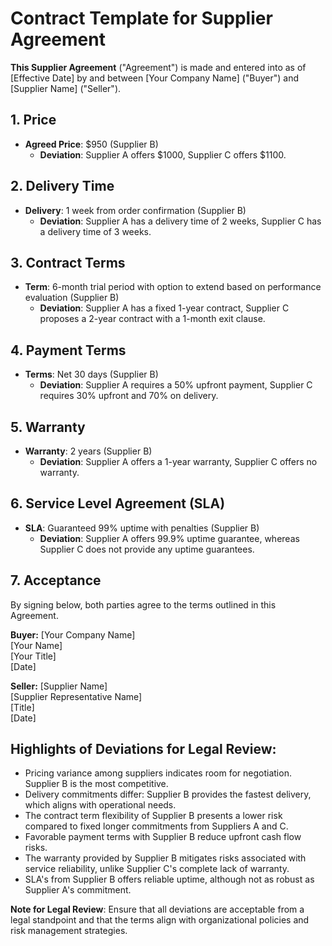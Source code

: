 # Contract Template for Supplier Agreement

**This Supplier Agreement** ("Agreement") is made and entered into as of [Effective Date] by and between [Your Company Name] ("Buyer") and [Supplier Name] ("Seller").

## 1. Price
- **Agreed Price**: $950 (Supplier B)
  - **Deviation**: Supplier A offers $1000, Supplier C offers $1100.

## 2. Delivery Time
- **Delivery**: 1 week from order confirmation (Supplier B)
  - **Deviation**: Supplier A has a delivery time of 2 weeks, Supplier C has a delivery time of 3 weeks.

## 3. Contract Terms
- **Term**: 6-month trial period with option to extend based on performance evaluation (Supplier B)
  - **Deviation**: Supplier A has a fixed 1-year contract, Supplier C proposes a 2-year contract with a 1-month exit clause.

## 4. Payment Terms
- **Terms**: Net 30 days (Supplier B)
  - **Deviation**: Supplier A requires a 50% upfront payment, Supplier C requires 30% upfront and 70% on delivery.

## 5. Warranty
- **Warranty**: 2 years (Supplier B)
  - **Deviation**: Supplier A offers a 1-year warranty, Supplier C offers no warranty.

## 6. Service Level Agreement (SLA)
- **SLA**: Guaranteed 99% uptime with penalties (Supplier B)
  - **Deviation**: Supplier A offers 99.9% uptime guarantee, whereas Supplier C does not provide any uptime guarantees.

## 7. Acceptance
By signing below, both parties agree to the terms outlined in this Agreement.

**Buyer:**
[Your Company Name]  
[Your Name]  
[Your Title]  
[Date]  

**Seller:**
[Supplier Name]  
[Supplier Representative Name]  
[Title]  
[Date]  

## Highlights of Deviations for Legal Review:
- Pricing variance among suppliers indicates room for negotiation. Supplier B is the most competitive.
- Delivery commitments differ: Supplier B provides the fastest delivery, which aligns with operational needs.
- The contract term flexibility of Supplier B presents a lower risk compared to fixed longer commitments from Suppliers A and C.
- Favorable payment terms with Supplier B reduce upfront cash flow risks.
- The warranty provided by Supplier B mitigates risks associated with service reliability, unlike Supplier C's complete lack of warranty.
- SLA's from Supplier B offers reliable uptime, although not as robust as Supplier A's commitment.

**Note for Legal Review**: Ensure that all deviations are acceptable from a legal standpoint and that the terms align with organizational policies and risk management strategies.
```